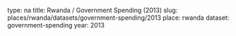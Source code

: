 type: na
title: Rwanda / Government Spending (2013)
slug: places/rwanda/datasets/government-spending/2013
place: rwanda
dataset: government-spending
year: 2013

